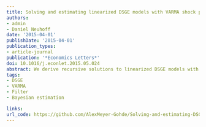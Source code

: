 ```yaml
---
title: Solving and estimating linearized DSGE models with VARMA shock processes and filtered data
authors:
- admin
- Daniel Neuhoff
date: '2015-04-01'
publishDate: '2015-04-01'
publication_types:
- article-journal
publication: '*Economics Letters*'
doi: 10.1016/j.econlet.2015.05.024
abstract: We derive recursive solutions to linearized DSGE models with VARMA exogenous driving forces of arbitrary order without inflating the state vector. Representing the solution in the frequency domain, we calculate the likelihood of a sequence of observations from the model, as well as its nonrecursively filtered (e.g., Hodrick–Prescott or Baxter–King) variant straightforwardly.
tags:
- DSGE 
- VARMA
- Filter
- Bayesian estimation

links:
url_code: https://github.com/AlexMeyer-Gohde/Solving-and-estimating-DSGE-VARMA
---
```

